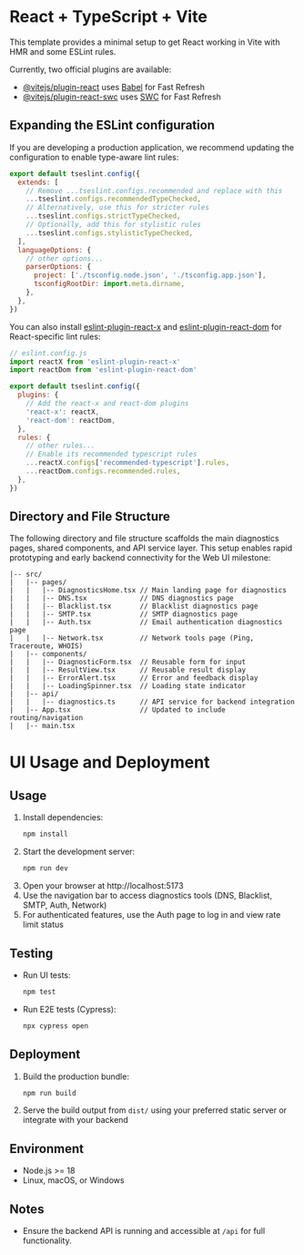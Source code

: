 # React + TypeScript + Vite

This template provides a minimal setup to get React working in Vite with HMR and some ESLint rules.

Currently, two official plugins are available:

- [@vitejs/plugin-react](https://github.com/vitejs/vite-plugin-react/blob/main/packages/plugin-react) uses [Babel](https://babeljs.io/) for Fast Refresh
- [@vitejs/plugin-react-swc](https://github.com/vitejs/vite-plugin-react/blob/main/packages/plugin-react-swc) uses [SWC](https://swc.rs/) for Fast Refresh

## Expanding the ESLint configuration

If you are developing a production application, we recommend updating the configuration to enable type-aware lint rules:

```js
export default tseslint.config({
  extends: [
    // Remove ...tseslint.configs.recommended and replace with this
    ...tseslint.configs.recommendedTypeChecked,
    // Alternatively, use this for stricter rules
    ...tseslint.configs.strictTypeChecked,
    // Optionally, add this for stylistic rules
    ...tseslint.configs.stylisticTypeChecked,
  ],
  languageOptions: {
    // other options...
    parserOptions: {
      project: ['./tsconfig.node.json', './tsconfig.app.json'],
      tsconfigRootDir: import.meta.dirname,
    },
  },
})
```

You can also install [eslint-plugin-react-x](https://github.com/Rel1cx/eslint-react/tree/main/packages/plugins/eslint-plugin-react-x) and [eslint-plugin-react-dom](https://github.com/Rel1cx/eslint-react/tree/main/packages/plugins/eslint-plugin-react-dom) for React-specific lint rules:

```js
// eslint.config.js
import reactX from 'eslint-plugin-react-x'
import reactDom from 'eslint-plugin-react-dom'

export default tseslint.config({
  plugins: {
    // Add the react-x and react-dom plugins
    'react-x': reactX,
    'react-dom': reactDom,
  },
  rules: {
    // other rules...
    // Enable its recommended typescript rules
    ...reactX.configs['recommended-typescript'].rules,
    ...reactDom.configs.recommended.rules,
  },
})
```

## Directory and File Structure

The following directory and file structure scaffolds the main diagnostics pages, shared components, and API service layer. This setup enables rapid prototyping and early backend connectivity for the Web UI milestone:

```
|-- src/
|   |-- pages/
|   |   |-- DiagnosticsHome.tsx // Main landing page for diagnostics
|   |   |-- DNS.tsx             // DNS diagnostics page
|   |   |-- Blacklist.tsx       // Blacklist diagnostics page
|   |   |-- SMTP.tsx            // SMTP diagnostics page
|   |   |-- Auth.tsx            // Email authentication diagnostics page
|   |   |-- Network.tsx         // Network tools page (Ping, Traceroute, WHOIS)
|   |-- components/
|   |   |-- DiagnosticForm.tsx  // Reusable form for input
|   |   |-- ResultView.tsx      // Reusable result display
|   |   |-- ErrorAlert.tsx      // Error and feedback display
|   |   |-- LoadingSpinner.tsx  // Loading state indicator
|   |-- api/
|   |   |-- diagnostics.ts      // API service for backend integration
|   |-- App.tsx                 // Updated to include routing/navigation
|   |-- main.tsx
```

# UI Usage and Deployment

## Usage

1. Install dependencies:
   ```sh
   npm install
   ```
2. Start the development server:
   ```sh
   npm run dev
   ```
3. Open your browser at http://localhost:5173
4. Use the navigation bar to access diagnostics tools (DNS, Blacklist, SMTP, Auth, Network)
5. For authenticated features, use the Auth page to log in and view rate limit status

## Testing

- Run UI tests:
  ```sh
  npm test
  ```
- Run E2E tests (Cypress):
  ```sh
  npx cypress open
  ```

## Deployment

1. Build the production bundle:
   ```sh
   npm run build
   ```
2. Serve the build output from `dist/` using your preferred static server or integrate with your backend

## Environment
- Node.js >= 18
- Linux, macOS, or Windows

## Notes
- Ensure the backend API is running and accessible at `/api` for full functionality.
